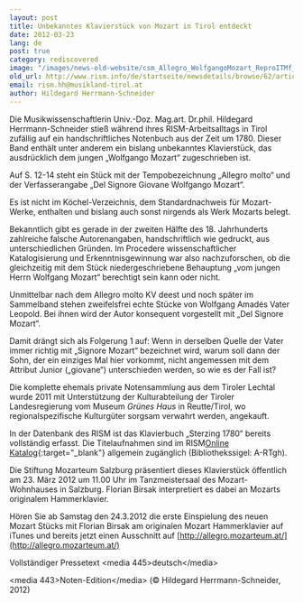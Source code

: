 ```yaml
---
layout: post
title: Unbekanntes Klavierstück von Mozart in Tirol entdeckt
date: 2012-03-23
lang: de
post: true
category: rediscovered
image: "/images/news-old-website/csm_Allegro_WolfgangoMozart_ReproITMf_1024_378f6903e1.jpg"
old_url: http://www.rism.info/de/startseite/newsdetails/browse/62/article/64/unknown-piano-piece-by-mozart-discovered-in-tyrol-austria-1.html
email: rism.hh@musikland-tirol.at
author: Hildegard Herrmann-Schneider
---
```



Die Musikwissenschaftlerin Univ.-Doz. Mag.art. Dr.phil. Hildegard Herrmann-Schneider stieß während ihres RISM-Arbeitsalltags in Tirol zufällig auf ein handschriftliches Notenbuch aus der Zeit um 1780. Dieser Band enthält unter anderem ein bislang unbekanntes Klavierstück, das ausdrücklich dem jungen „Wolfgango Mozart“ zugeschrieben ist.

Auf S. 12-14 steht ein Stück mit der Tempobezeichnung „Allegro molto“ und der Verfasserangabe „Del Signore Giovane Wolfgango Mozart“.

Es ist nicht im Köchel-Verzeichnis, dem Standardnachweis für Mozart-Werke, enthalten und bislang auch sonst nirgends als Werk Mozarts belegt.

Bekanntlich gibt es gerade in der zweiten Hälfte des 18. Jahrhunderts zahlreiche falsche Autorenangaben, handschriftlich wie gedruckt, aus unterschiedlichen Gründen. Im Procedere wissenschaftlicher Katalogisierung und Erkenntnisgewinnung war also nachzuforschen, ob die gleichzeitig mit dem Stück niedergeschriebene Behauptung „vom jungen Herrn Wolfgang Mozart“ berechtigt sein kann oder nicht.

Unmittelbar nach dem Allegro molto KV deest und noch später im Sammelband stehen zweifelsfrei echte Stücke von Wolfgang Amadés Vater Leopold. Bei ihnen wird der Autor konsequent vorgestellt mit „Del Signore Mozart“.

Damit drängt sich als Folgerung 1 auf: Wenn in derselben Quelle der Vater immer richtig mit „Signore Mozart“ bezeichnet wird, warum soll dann der Sohn, der ein einziges Mal hier vorkommt, nicht angemessen mit dem Attribut Junior („giovane“) unterschieden werden, so wie es der Fall ist?

Die komplette ehemals private Notensammlung aus dem Tiroler Lechtal wurde 2011 mit Unterstützung der Kulturabteilung der Tiroler Landesregierung vom Museum _Grünes Haus_ in Reutte/Tirol, wo regionalspezifische Kulturgüter sorgsam verwahrt werden, angekauft.

In der Datenbank des RISM ist das Klavierbuch „Sterzing 1780“ bereits vollständig erfasst. Die Titelaufnahmen sind im RISM[Online Katalog](http://opac.rism.info/index.php?id=6&L=0&tx_bsbsearch_pi1%5Bquery%5D%5B0%5D=A-RTgh){:target="_blank"} allgemein zugänglich (Bibliothekssigel: A-RTgh).

Die Stiftung Mozarteum Salzburg präsentiert dieses Klavierstück öffentlich am 23. März 2012 um 11.00 Uhr im Tanzmeistersaal des Mozart-Wohnhauses in Salzburg. Florian Birsak interpretiert es dabei an Mozarts originalem Hammerklavier.

Hören Sie ab Samstag den 24.3.2012 die erste Einspielung des neuen Mozart Stücks mit Florian Birsak am originalen Mozart Hammerklavier auf iTunes und bereits jetzt einen Ausschnitt auf [http://allegro.mozarteum.at/](http://allegro.mozarteum.at/)

Vollständiger Pressetext \<media 445\>deutsch\</media\>

\<media 443\>Noten-Edition\</media\> (© Hildegard Herrmann-Schneider, 2012)
